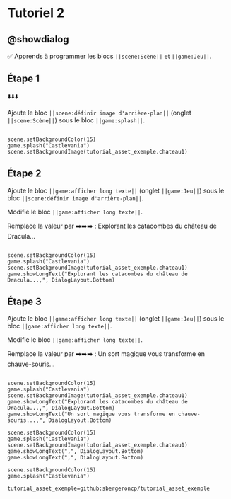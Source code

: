 # Tutoriel 2

## @showdialog

✅ Apprends à programmer les blocs ``||scene:Scène||`` et ``||game:Jeu||``.

## Étape 1

⬇️⬇️⬇️

Ajoute le bloc ``||scene:définir image d'arrière-plan||`` (onglet ``||scene:Scène||``) sous le bloc ``||game:splash||``.

```blocks

scene.setBackgroundColor(15)
game.splash("Castlevania")
scene.setBackgroundImage(tutorial_asset_exemple.chateau1)
```

## Étape 2

Ajoute le bloc ``||game:afficher long texte||`` (onglet ``||game:Jeu||``) sous le bloc ``||scene:définir image d'arrière-plan||``.

Modifie le bloc ``||game:afficher long texte||``.

Remplace la valeur par ➡️➡️➡️ : Explorant les catacombes du château de Dracula...

```blocks

scene.setBackgroundColor(15)
game.splash("Castlevania")
scene.setBackgroundImage(tutorial_asset_exemple.chateau1)
game.showLongText("Explorant les catacombes du château de Dracula...,", DialogLayout.Bottom)

```

## Étape 3

Ajoute le bloc ``||game:afficher long texte||`` (onglet ``||game:Jeu||``) sous le bloc ``||game:afficher long texte||``.

Modifie le bloc ``||game:afficher long texte||``.

Remplace la valeur par ➡️➡️➡️ : Un sort magique vous transforme en chauve-souris...

```blocks

scene.setBackgroundColor(15)
game.splash("Castlevania")
scene.setBackgroundImage(tutorial_asset_exemple.chateau1)
game.showLongText("Explorant les catacombes du château de Dracula...,", DialogLayout.Bottom)
game.showLongText("Un sort magique vous transforme en chauve-souris...,", DialogLayout.Bottom)

```
```blockconfig.global
scene.setBackgroundColor(15)
game.splash("Castlevania")
scene.setBackgroundImage(tutorial_asset_exemple.chateau1)
game.showLongText(",", DialogLayout.Bottom)
game.showLongText(",", DialogLayout.Bottom)

```

```template
scene.setBackgroundColor(15)
game.splash("Castlevania")
```

```package
tutorial_asset_exemple=github:sbergeroncp/tutorial_asset_exemple
```